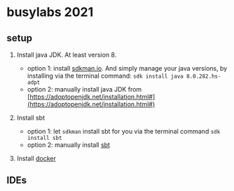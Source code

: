 # busylabs 2021

## setup

1. Install java JDK. At least version 8.
    - option 1: install [sdkman.io](https://sdkman.io/install). And simply manage your java versions, by installing via the terminal command: `sdk install java 8.0.282.hs-adpt`
    - option 2: manually install java JDK from [https://adoptopenjdk.net/installation.html#](https://adoptopenjdk.net/installation.html#)

2. Install sbt
    - option 1: let `sdkman` install sbt for you via the terminal command `sdk install sbt`
    - option 2: manually install [sbt](https://www.scala-sbt.org/1.x/docs/Setup.html)

3. Install [docker](https://docs.docker.com/engine/install/)

## IDEs
